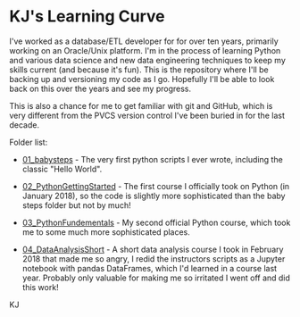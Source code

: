 # KJ's Learning Curve

I've worked as a database/ETL developer for for over ten years, primarily working on an Oracle/Unix platform. I'm in the process of learning Python and various data science and new data engineering techniques to keep my skills current (and because it's fun). This is the repository where I'll be backing up and versioning my code as I go. Hopefully I'll be able to look back on this over the years and see my progress.

This is also a chance for me to get familiar with git and GitHub, which is very different from the PVCS version control I've been buried in for the last decade.

Folder list:

* [01_babysteps](https://github.com/stompydragons/stompy-learns/tree/master/01_babysteps "baby steps folder") - The very first python scripts I ever wrote, including the classic "Hello World".

* [02_PythonGettingStarted](https://github.com/stompydragons/stompy-learns/tree/master/02_PythonGettingStarted "Python getting Started folder") - The first course I officially took on Python (in January 2018), so the code is slightly more sophisticated than the baby steps folder but not by much!

* [03_PythonFundementals](https://github.com/stompydragons/stompy-learns/tree/master/03_PythonFundementals "Python Fundementals folder") - My second official Python course, which took me to some much more sophisticated places.

* [04_DataAnalysisShort](https://github.com/stompydragons/stompy-learns/tree/master/04_DataAnalysisShort "Short Data Analysis course folder") - A short data analysis course I took in February 2018 that made me so angry, I redid the instructors scripts as a Jupyter notebook with pandas DataFrames, which I'd learned in a course last year. Probably only valuable for making me so irritated I went off and did this work!

KJ
